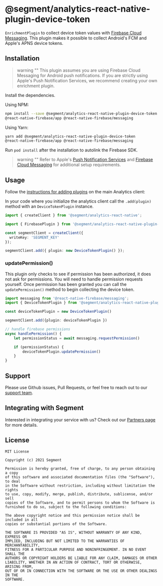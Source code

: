 # @segment/analytics-react-native-plugin-device-token

`EnrichmentPlugin` to collect device token values with [Firebase Cloud Messaging](https://firebase.google.com/docs/cloud-messaging). This plugin makes it possible to collect Android's FCM and Apple's APNS device tokens. 
## Installation

> warning ""
> This plugin assumes you are using Firebase Cloud Messaging for Android push notifications. If you are strictly using Apple's Push Notification Services, we recommend creating your own enrichment plugin. 

Install the dependencies. 

Using NPM:
```bash
npm install --save @segment/analytics-react-native-plugin-device-token
@react-native-firebase/app @react-native-firebase/messaging
```

Using Yarn:
```bash
yarn add @segment/analytics-react-native-plugin-device-token
@react-native-firebase/app @react-native-firebase/messaging
```

Run `pod install` after the installation to autolink the Firebase SDK.

> warning ""
> Refer to Apple's [Push Notification Services](https://developer.apple.com/documentation/usernotifications/setting_up_a_remote_notification_server/sending_notification_requests_to_apns) and [Firebase Cloud Messaging](https://firebase.google.com/docs/cloud-messaging) for additional setup requirements. 

## Usage 


Follow the [instructions for adding plugins](https://github.com/segmentio/analytics-react-native#adding-plugins) on the main Analytics client:

In your code where you initialize the analytics client call the `.add(plugin)` method with an `DeviceTokenPlugin` instance. 


```ts
import { createClient } from '@segment/analytics-react-native';

import { FirebasePlugin } from '@segment/analytics-react-native-plugin-device-token';

const segmentClient = createClient({
  writeKey: 'SEGMENT_KEY'
});

segmentClient.add({ plugin: new DeviceTokenPlugin() });
```

### updatePermission()

 This plugin only checks to see if permission has been authorized, it does not ask for permissions. You will need to handle permission requests yourself. Once permission has been granted you can call the `updatePermission()` method to begin collecting the device token. 

```ts
import messaging from '@react-native-firebase/messaging';
import { DeviceTokenPlugin } from '@segment/analytics-react-native-plugin-device-token'

const deviceTokenPlugin = new DeviceTokenPlugin()

segmentClient.add({plugin: deviceTokenPlugin })

// handle firebase permissions 
async handlePermission() {
    let permissionStatus = await messaging.requestPermission()

    if (permissionStatus) {
        deviceTokenPlugin.updatePermission()
    }
}
```

## Support

Please use Github issues, Pull Requests, or feel free to reach out to our [support team](https://segment.com/help/).

## Integrating with Segment

Interested in integrating your service with us? Check out our [Partners page](https://segment.com/partners/) for more details.

## License
```
MIT License

Copyright (c) 2021 Segment

Permission is hereby granted, free of charge, to any person obtaining a copy
of this software and associated documentation files (the "Software"), to deal
in the Software without restriction, including without limitation the rights
to use, copy, modify, merge, publish, distribute, sublicense, and/or sell
copies of the Software, and to permit persons to whom the Software is
furnished to do so, subject to the following conditions:

The above copyright notice and this permission notice shall be included in all
copies or substantial portions of the Software.

THE SOFTWARE IS PROVIDED "AS IS", WITHOUT WARRANTY OF ANY KIND, EXPRESS OR
IMPLIED, INCLUDING BUT NOT LIMITED TO THE WARRANTIES OF MERCHANTABILITY,
FITNESS FOR A PARTICULAR PURPOSE AND NONINFRINGEMENT. IN NO EVENT SHALL THE
AUTHORS OR COPYRIGHT HOLDERS BE LIABLE FOR ANY CLAIM, DAMAGES OR OTHER
LIABILITY, WHETHER IN AN ACTION OF CONTRACT, TORT OR OTHERWISE, ARISING FROM,
OUT OF OR IN CONNECTION WITH THE SOFTWARE OR THE USE OR OTHER DEALINGS IN THE
SOFTWARE.
```